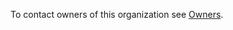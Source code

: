 To contact owners of this organization see [Owners](https://github.com/orgs/Hitchwiki/teams/admin).
